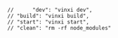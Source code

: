     //      "dev": "vinxi dev",
    // "build": "vinxi build",
    // "start": "vinxi start",
    // "clean": "rm -rf node_modules"